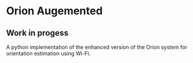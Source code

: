 # Orion Augemented 
## Work in progess
A python implementation of the enhanced version of the Orion system for orientation estimation using Wi-Fi.

